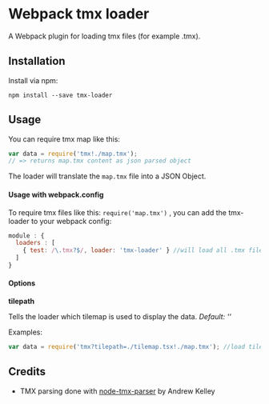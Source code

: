 # Webpack tmx loader

A Webpack plugin for loading tmx files (for example .tmx).

## Installation

Install via npm:

```
npm install --save tmx-loader
```

## Usage

You can require tmx map like this:

``` javascript
var data = require('tmx!./map.tmx');
// => returns map.tmx content as json parsed object
```

The loader will translate the ```map.tmx``` file into a JSON Object.

#### Usage with webpack.config

To require tmx files like this: ```require('map.tmx')``` , you can add the tmx-loader to your webpack config:

``` javascript
module : {
  loaders : [
    { test: /\.tmx?$/, loader: 'tmx-loader' } //will load all .tmx files with tmx-loader by default
  ]
}
```

#### Options

**tilepath**

Tells the loader which tilemap is used to display the data. *Default: ''*

Examples:
``` javascript
var data = require('tmx?tilepath=./tilemap.tsx!./map.tmx'); //load tilemap
```

## Credits
* TMX parsing done with [node-tmx-parser](https://github.com/andrewrk/node-tmx-parser) by Andrew Kelley
